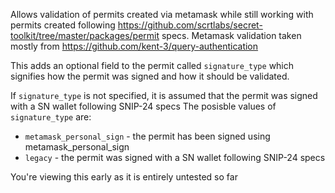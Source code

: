 Allows validation of permits created via metamask while still working with permits created following https://github.com/scrtlabs/secret-toolkit/tree/master/packages/permit specs.  Metamask validation taken mostly from https://github.com/kent-3/query-authentication

This adds an optional field to the permit called `signature_type` which signifies how the permit was signed and how it should be validated.

If `signature_type` is not specified, it is assumed that the permit was signed with a SN wallet following SNIP-24 specs
The posisble values of `signature_type` are:
  - `metamask_personal_sign` - the permit has been signed using metamask_personal_sign
  - `legacy` - the permit was signed with a SN wallet following SNIP-24 specs

You're viewing this early as it is entirely untested so far
